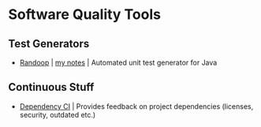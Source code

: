 # Software Quality Tools

## Test Generators

- [Randoop](https://randoop.github.io/randoop/) | [my notes](https://petr-muller.github.io/tools/2017/12/25/randoop.html) | Automated unit test generator for Java

## Continuous Stuff

- [Dependency CI](https://dependencyci.com/) | Provides feedback on project dependencies (licenses, security, outdated etc.)

